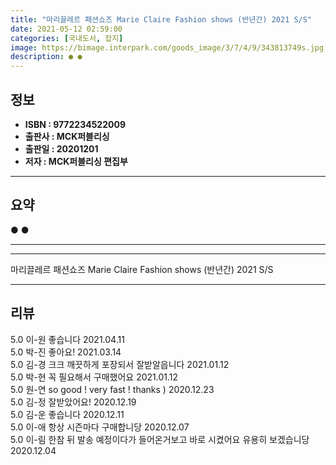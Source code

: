 ```yaml
---
title: "마리끌레르 패션쇼즈 Marie Claire Fashion shows (반년간) 2021 S/S"
date: 2021-05-12 02:59:00
categories: [국내도서, 잡지]
image: https://bimage.interpark.com/goods_image/3/7/4/9/343813749s.jpg
description: ● ●
---
```


## **정보**

- **ISBN : 9772234522009**
- **출판사 : MCK퍼블리싱**
- **출판일 : 20201201**
- **저자 : MCK퍼블리싱 편집부**

------



## **요약**

●  ●  

------



------


마리끌레르 패션쇼즈 Marie Claire Fashion shows (반년간) 2021 S/S 

------


## **리뷰** 

5.0 이-원 좋습니다 2021.04.11 <br/>5.0 박-진 좋아요! 2021.03.14 <br/>5.0 김-경 크크
깨끗하게 포장되서 잘받알읍니다 2021.01.12 <br/>5.0 박-현 꼭 필요해서 구매했어요   2021.01.12 <br/>5.0 원-연 so good ! very fast ! thanks ) 2020.12.23 <br/>5.0 김-정 잘받았어요! 2020.12.19 <br/>5.0 김-운 좋습니다  2020.12.11 <br/>5.0 이-애 항상 시즌마다 구매합니당 2020.12.07 <br/>5.0 이-림 한참 뒤 발송 예정이다가 들어온거보고 바로 시켰어요 유용히 보겠습니당 2020.12.04 <br/>